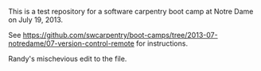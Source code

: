 This is a test repository for a software carpentry boot camp at Notre Dame on July 19, 2013.  

See https://github.com/swcarpentry/boot-camps/tree/2013-07-notredame/07-version-control-remote for instructions.

Randy's mischevious edit to the file.
